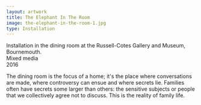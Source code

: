 ```yaml
---
layout: artwork
title: The Elephant In The Room
image: the-elephant-in-the-room-1.jpg
type: Installation
---
```


Installation in the dining room at the Russell-Cotes Gallery and Museum, Bournemouth.  
Mixed media  
2016  

The dining room is the focus of a home; it's the place where conversations are made, where controversy can ensue and where secrets lie. Families often have secrets some larger than others: the sensitive subjects or people that we collectively agree not to discuss. This is the reality of family life.
